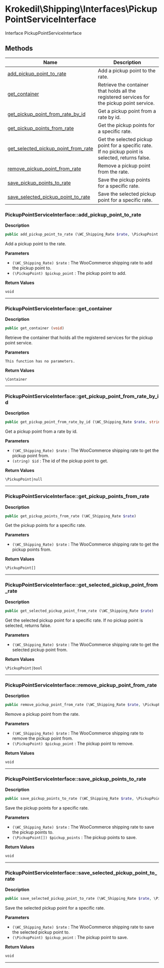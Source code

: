 # Krokedil\Shipping\Interfaces\PickupPointServiceInterface  

Interface PickupPointServiceInterface





## Methods

| Name | Description |
|------|-------------|
|[add_pickup_point_to_rate](#pickuppointserviceinterfaceadd_pickup_point_to_rate)|Add a pickup point to the rate.|
|[get_container](#pickuppointserviceinterfaceget_container)|Retrieve the container that holds all the registered services for the pickup point service.|
|[get_pickup_point_from_rate_by_id](#pickuppointserviceinterfaceget_pickup_point_from_rate_by_id)|Get a pickup point from a rate by id.|
|[get_pickup_points_from_rate](#pickuppointserviceinterfaceget_pickup_points_from_rate)|Get the pickup points for a specific rate.|
|[get_selected_pickup_point_from_rate](#pickuppointserviceinterfaceget_selected_pickup_point_from_rate)|Get the selected pickup point for a specific rate. If no pickup point is selected, returns false.|
|[remove_pickup_point_from_rate](#pickuppointserviceinterfaceremove_pickup_point_from_rate)|Remove a pickup point from the rate.|
|[save_pickup_points_to_rate](#pickuppointserviceinterfacesave_pickup_points_to_rate)|Save the pickup points for a specific rate.|
|[save_selected_pickup_point_to_rate](#pickuppointserviceinterfacesave_selected_pickup_point_to_rate)|Save the selected pickup point for a specific rate.|




### PickupPointServiceInterface::add_pickup_point_to_rate  

**Description**

```php
public add_pickup_point_to_rate (\WC_Shipping_Rate $rate, \PickupPoint $pickup_point)
```

Add a pickup point to the rate. 

 

**Parameters**

* `(\WC_Shipping_Rate) $rate`
: The WooCommerce shipping rate to add the pickup point to.  
* `(\PickupPoint) $pickup_point`
: The pickup point to add.  

**Return Values**

`void`




<hr />


### PickupPointServiceInterface::get_container  

**Description**

```php
public get_container (void)
```

Retrieve the container that holds all the registered services for the pickup point service. 

 

**Parameters**

`This function has no parameters.`

**Return Values**

`\Container`




<hr />


### PickupPointServiceInterface::get_pickup_point_from_rate_by_id  

**Description**

```php
public get_pickup_point_from_rate_by_id (\WC_Shipping_Rate $rate, string $id)
```

Get a pickup point from a rate by id. 

 

**Parameters**

* `(\WC_Shipping_Rate) $rate`
: The WooCommerce shipping rate to get the pickup point from.  
* `(string) $id`
: The id of the pickup point to get.  

**Return Values**

`\PickupPoint|null`




<hr />


### PickupPointServiceInterface::get_pickup_points_from_rate  

**Description**

```php
public get_pickup_points_from_rate (\WC_Shipping_Rate $rate)
```

Get the pickup points for a specific rate. 

 

**Parameters**

* `(\WC_Shipping_Rate) $rate`
: The WooCommerce shipping rate to get the pickup points from.  

**Return Values**

`\PickupPoint[]`




<hr />


### PickupPointServiceInterface::get_selected_pickup_point_from_rate  

**Description**

```php
public get_selected_pickup_point_from_rate (\WC_Shipping_Rate $rate)
```

Get the selected pickup point for a specific rate. If no pickup point is selected, returns false. 

 

**Parameters**

* `(\WC_Shipping_Rate) $rate`
: The WooCommerce shipping rate to get the selected pickup point from.  

**Return Values**

`\PickupPoint|bool`




<hr />


### PickupPointServiceInterface::remove_pickup_point_from_rate  

**Description**

```php
public remove_pickup_point_from_rate (\WC_Shipping_Rate $rate, \PickupPoint $pickup_point)
```

Remove a pickup point from the rate. 

 

**Parameters**

* `(\WC_Shipping_Rate) $rate`
: The WooCommerce shipping rate to remove the pickup point from.  
* `(\PickupPoint) $pickup_point`
: The pickup point to remove.  

**Return Values**

`void`




<hr />


### PickupPointServiceInterface::save_pickup_points_to_rate  

**Description**

```php
public save_pickup_points_to_rate (\WC_Shipping_Rate $rate, \PickupPoint[] $pickup_points)
```

Save the pickup points for a specific rate. 

 

**Parameters**

* `(\WC_Shipping_Rate) $rate`
: The WooCommerce shipping rate to save the pickup points to.  
* `(\PickupPoint[]) $pickup_points`
: The pickup points to save.  

**Return Values**

`void`




<hr />


### PickupPointServiceInterface::save_selected_pickup_point_to_rate  

**Description**

```php
public save_selected_pickup_point_to_rate (\WC_Shipping_Rate $rate, \PickupPoint $pickup_point)
```

Save the selected pickup point for a specific rate. 

 

**Parameters**

* `(\WC_Shipping_Rate) $rate`
: The WooCommerce shipping rate to save the selected pickup point to.  
* `(\PickupPoint) $pickup_point`
: The pickup point to save.  

**Return Values**

`void`




<hr />

